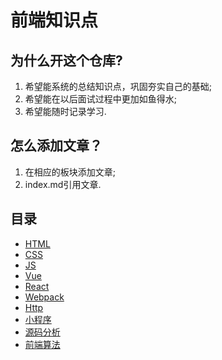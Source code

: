 # 前端知识点

## 为什么开这个仓库?
1. 希望能系统的总结知识点，巩固夯实自己的基础;
2. 希望能在以后面试过程中更加如鱼得水;
3. 希望能随时记录学习.

## 怎么添加文章？
1. 在相应的板块添加文章;
2. index.md引用文章.

## 目录

- [HTML](./html/index.md)
- [CSS](./css/index.md)
- [JS](./js/index.md)
- [Vue](./vue/index.md)
- [React](./react/index.md)
- [Webpack](./webpack/index.md)
- [Http](./http/index.md)
- [小程序](./mini_program/index.md)
- [源码分析](./source_code/index.md)
- [前端算法](./algorithms/index.md)
